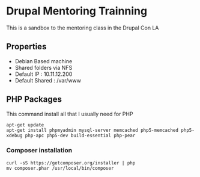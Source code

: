 # Drupal Mentoring Trainning

This is a sandbox to the mentoring class in the Drupal Con LA

## Properties
  
- Debian Based machine
- Shared folders via NFS
- Default IP : 10.11.12.200
- Default Shared : /var/www

## PHP Packages

This command install all that I usually need for PHP
   
```
apt-get update
apt-get install phpmyadmin mysql-server memcached php5-memcached php5-xdebug php-apc php5-dev build-essential php-pear 
```

### Composer installation

``` 
curl -sS https://getcomposer.org/installer | php
mv composer.phar /usr/local/bin/composer
```

